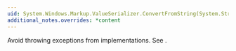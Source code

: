 ```yaml
---
uid: System.Windows.Markup.ValueSerializer.ConvertFromString(System.String,System.Windows.Markup.IValueSerializerContext)
additional_notes.overrides: *content
---
```


<p>Avoid throwing exceptions from implementations. See <xref href="System.Windows.Markup.ValueSerializer"></xref>.</p>


